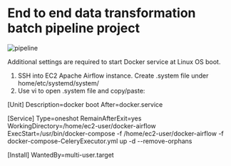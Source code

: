 # End to end data transformation batch pipeline project

![pipeline](https://user-images.githubusercontent.com/88790752/146460695-4d0e28f5-03af-4148-a195-9572668ea8be.jpg)

Additional settings are required to start Docker service at Linux OS boot. 

1. SSH into EC2 Apache Airflow instance. Create .system file under home/etc/systemd/system/
2. Use vi to open .system file and copy/paste:

[Unit]
Description=docker boot
After=docker.service

[Service]
Type=oneshot
RemainAfterExit=yes
WorkingDirectory=/home/ec2-user/docker-airflow
ExecStart=/usr/bin/docker-compose -f /home/ec2-user/docker-airflow -f docker-compose-CeleryExecutor.yml up -d --remove-orphans

[Install]
WantedBy=multi-user.target
